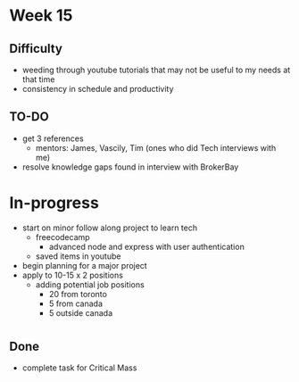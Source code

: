 # Week 15 

## Difficulty
- weeding through youtube tutorials that may not be useful to my needs at that time
- consistency in schedule and productivity

## TO-DO
- get 3 references
	- mentors: James, Vascily, Tim (ones who did Tech interviews with me)
- resolve knowledge gaps found in interview with BrokerBay

# In-progress
- start on minor follow along project to learn tech
	- freecodecamp
		- advanced node and express with user authentication
	- saved items in youtube
- begin planning for a major project
- apply to 10-15 x 2 positions
	- adding potential job positions
		- 20 from toronto
		- 5 from canada
		- 5 outside canada
#
## Done
- complete task for Critical Mass

